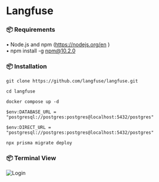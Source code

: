 # Langfuse




### 📦 <b>Requirements</b>
•	Node.js and npm (https://nodejs.org/en )
<br>
•	npm install -g npm@10.2.0

### 📦 <b>Installation</b>
```shell
git clone https://github.com/langfuse/langfuse.git
```
```shell
cd langfuse
```
```shell
docker compose up -d
```
```shell
$env:DATABASE_URL = "postgresql://postgres:postgres@localhost:5432/postgres"
```
```shell
$env:DIRECT_URL = "postgresql://postgres:postgres@localhost:5432/postgres"
```
```shell
npx prisma migrate deploy
```
### 📦 <b>Terminal View</b>
![Login](Image/docker.png)
